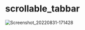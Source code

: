 # scrollable_tabbar

![Screenshot_20220831-171428](https://user-images.githubusercontent.com/38167186/187701079-663eddcb-efa1-4f13-b71c-8176833bb2eb.png)
